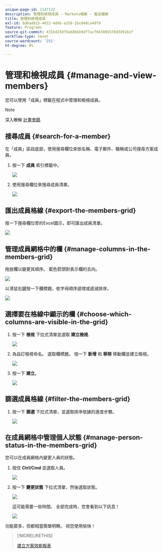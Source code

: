```yaml
---
unique-page-id: 1147122
description: 管理和檢視成員 — Marketo檔案 — 產品檔案
title: 管理和檢視成員
exl-id: 8d6ad815-4022-4d4b-a258-2bc048ca48f9
feature: Programs
source-git-commit: 431bd258f9a68bbb9df7acf043085578d3d91b1f
workflow-type: tm+mt
source-wordcount: '251'
ht-degree: 0%

---
```


# 管理和檢視成員 {#manage-and-view-members}

您可以使用「成員」標籤在程式中管理和檢視成員。

>[!NOTE]
>
>深入瞭解 [計畫會籍](/help/marketo/product-docs/core-marketo-concepts/programs/creating-programs/understanding-program-membership.md).

## 搜尋成員 {#search-for-a-member}

在「成員」區段底部，使用搜尋欄位來依名稱、電子郵件、職稱或公司搜尋方案成員。

1. 按一下 **成員** 索引標籤中。

   ![](assets/image2014-10-1-16-3a0-3a29.png)

1. 使用搜尋欄位來搜尋成員清單。

   ![](assets/image2014-10-1-16-3a7-3a20.png)

## 匯出成員格線 {#export-the-members-grid}

按一下搜尋欄位旁的Excel圖示，即可匯出成員清單。

![](assets/image2014-10-1-16-3a9-3a55.png)

## 管理成員網格中的欄 {#manage-columns-in-the-members-grid}

拖放欄以變更其順序。 藍色箭頭對表示欄的去向。

![](assets/image2014-10-1-16-3a25-3a30.png)

以滑鼠右鍵按一下欄標題，依字母順序遞增或遞減排序。

![](assets/image2014-10-1-17-3a3-3a28.png)

## 選擇要在格線中顯示的欄 {#choose-which-columns-are-visible-in-the-grid}

1. 按一下 **檢視** 下拉式清單並選取 **建立檢視**.

   ![](assets/image2014-10-1-16-3a32-3a43.png)

1. 為自訂檢視命名。 選取欄標題。 按一下 **新增** 和 **移除** 移動欄並建立檢視。

   ![](assets/image2014-10-1-16-3a36-3a52.png)

1. 按一下 **建立**。

   ![](assets/image2014-10-1-16-3a38-3a7.png)

## 篩選成員格線  {#filter-the-members-grid}

1. 按一下 **篩選** 下拉式清單，並選取排序依據的進度步驟。

   ![](assets/image2014-10-1-16-3a42-3a4.png)

## 在成員網格中管理個人狀態 {#manage-person-status-in-the-members-grid}

您可以在成員網格內變更人員的狀態。

1. 按住 **Ctrl/Cmd** 並選取人員。

   ![](assets/image2014-10-1-16-3a44-3a27.png)

1. 按一下 **變更狀態** 下拉式清單，然後選取狀態。

   ![](assets/image2014-10-1-16-3a47-3a45.png)

   這可能需要一些時間。 全部完成時，您會看到以下訊息！

   ![](assets/changestatusconfirm.png)

功能眾多，但都相當簡單明瞭。 祝您使用愉快！

>[!MORELIKETHIS]
>
>[建立方案效能報表](/help/marketo/product-docs/core-marketo-concepts/programs/program-performance-report/create-a-program-performance-report.md)
